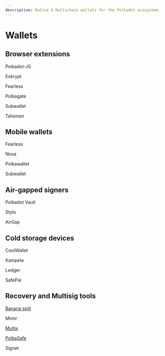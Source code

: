 ```yaml
---
description: Native & Multichain wallets for the Polkadot ecosystem.
---
```


# Wallets

## Browser extensions

Polkadot-JS

Enkrypt

Fearless

Polkagate

Subwallet

Talisman



## Mobile wallets

Fearless

Nova

Polkawallet

Subwallet



## Air-gapped signers

Polkadot Vault

Stylo

AirGap



## Cold storage devices

CoolWallet

Kampela

Ledger&#x20;

SafePal



## Recovery and Multisig tools

[Banana split](https://bs.parity.io/#/)

Mimir

[Multix](https://multix.chainsafe.io/)

[PolkaSafe](https://polkasafe.xyz/)

Signet

